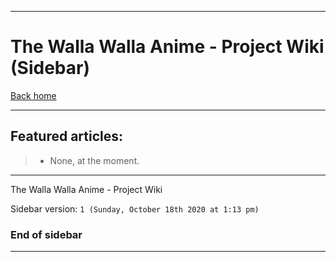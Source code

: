 
***

# The Walla Walla Anime - Project Wiki (Sidebar)

[Back home](https://github.com/seanpm2001/the-walla-walla-anime/wiki/)

***

## Featured articles:

> * None, at the moment.

***

The Walla Walla Anime - Project Wiki

Sidebar version: `1 (Sunday, October 18th 2020 at 1:13 pm)`

### End of sidebar

***
